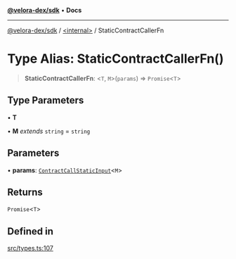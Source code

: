 [**@velora-dex/sdk**](../../README.md) • **Docs**

***

[@velora-dex/sdk](../../globals.md) / [\<internal\>](../README.md) / StaticContractCallerFn

# Type Alias: StaticContractCallerFn()

> **StaticContractCallerFn**: \<`T`, `M`\>(`params`) => `Promise`\<`T`\>

## Type Parameters

• **T**

• **M** *extends* `string` = `string`

## Parameters

• **params**: [`ContractCallStaticInput`](../interfaces/ContractCallStaticInput.md)\<`M`\>

## Returns

`Promise`\<`T`\>

## Defined in

[src/types.ts:107](https://github.com/paraswap/paraswap-sdk/blob/master/src/types.ts#L107)
